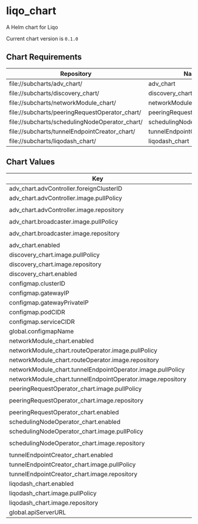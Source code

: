 liqo_chart
==========
A Helm chart for Liqo

Current chart version is `0.1.0`



## Chart Requirements

| Repository | Name | Version |
|------------|------|---------|
| file://subcharts/adv_chart/ | adv_chart | 0.1.0 |
| file://subcharts/discovery_chart/ | discovery_chart | 0.1.0 |
| file://subcharts/networkModule_chart/ | networkModule_chart | 0.1.0 |
| file://subcharts/peeringRequestOperator_chart/ | peeringRequestOperator_chart | 0.1.0 |
| file://subcharts/schedulingNodeOperator_chart/ | schedulingNodeOperator_chart | 0.1.0 |
| file://subcharts/tunnelEndpointCreator_chart/ | tunnelEndpointCreator_chart | 0.1.0 |
| file://subcharts/liqodash_chart/ | liqodash_chart | 0.1.0 |

## Chart Values

| Key | Type | Default | Description |
|-----|------|---------|-------------|
| adv_chart.advController.foreignClusterID | string | `"cluster-2"` |  |
| adv_chart.advController.image.pullPolicy | string | `"IfNotPresent"` |  |
| adv_chart.advController.image.repository | string | `"liqo/advertisement-operator"` |  |
| adv_chart.broadcaster.image.pullPolicy | string | `"IfNotPresent"` |  |
| adv_chart.broadcaster.image.repository | string | `"liqo/advertisement-broadcaster"` |  |
| adv_chart.enabled | bool | `true` |  |
| discovery_chart.image.pullPolicy | string | `"IfNotPresent"` |  |
| discovery_chart.image.repository | string | `"liqo/discovery"` |  |
| discovery_chart.enabled | bool | `true` |  |
| configmap.clusterID | string | `"cluster-1"` |  |
| configmap.gatewayIP | string | `"10.251.0.1"` |  |
| configmap.gatewayPrivateIP | string | `"10.244.2.47"` |  |
| configmap.podCIDR | string | `"10.244.0.0/16"` |  |
| configmap.serviceCIDR | string | `"10.96.0.0/12"` |  |
| global.configmapName | string | `"liqo-configmap"` |  |
| networkModule_chart.enabled | bool | `true` |  |
| networkModule_chart.routeOperator.image.pullPolicy | string | `"IfNotPresent"` |  |
| networkModule_chart.routeOperator.image.repository | string | `"liqo/liqonet"` |  |
| networkModule_chart.tunnelEndpointOperator.image.pullPolicy | string | `"IfNotPresent"` |  |
| networkModule_chart.tunnelEndpointOperator.image.repository | string | `"liqo/liqonet"` |  |
| peeringRequestOperator_chart.image.pullPolicy | string | `"IfNotPresent"` |  |
| peeringRequestOperator_chart.image.repository | string | `"liqo/peering-request-operator"` |  |
| peeringRequestOperator_chart.enabled | bool | `true` |  |
| schedulingNodeOperator_chart.enabled | bool | `true` |  |
| schedulingNodeOperator_chart.image.pullPolicy | string | `"IfNotPresent"` |  |
| schedulingNodeOperator_chart.image.repository | string | `"liqo/schedulingnode-operator"` |  |
| tunnelEndpointCreator_chart.enabled | bool | `true` |  |
| tunnelEndpointCreator_chart.image.pullPolicy | string | `"IfNotPresent"` |  |
| tunnelEndpointCreator_chart.image.repository | string | `"liqo/liqonet"` |  |
| liqodash_chart.enabled | bool | `true` |  |
| liqodash_chart.image.pullPolicy | string | `"IfNotPresent"` |  |
| liqodash_chart.image.repository | string | `"liqo/dashboard"` |  |
| global.apiServerURL | string | `""` |  |

